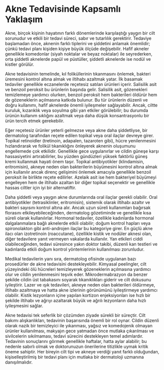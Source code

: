# Akne Tedavisinde Kapsamlı Yaklaşım

Akne, birçok kişinin hayatının farklı dönemlerinde karşılaştığı yaygın bir cilt sorunudur ve etkili bir tedavi süreci, sabır ve tutarlılık gerektirir. Tedaviye başlamadan önce, aknenin farklı tiplerini ve şiddetini anlamak önemlidir; çünkü tedavi planı kişiden kişiye büyük ölçüde değişebilir. Hafif akneler genellikle komedonlar (siyah noktalar ve beyaz noktalar) ile seyrederken, orta şiddetli aknelerde papül ve püstüller, şiddetli aknelerde ise nodül ve kistler görülür.

Akne tedavisinin temelinde, kıl foliküllerinin tıkanmasını önlemek, bakteri üremesini kontrol altına almak ve iltihabı azaltmak yatar. İlk basamak tedaviler genellikle eczanelerde reçetesiz satılan ürünleri içerir. Salisilik asit ve benzoil peroksit bu ürünlerin başında gelir. Salisilik asit, gözenekleri temizlemeye yardımcı olurken, benzoil peroksit hem bakterileri öldürür hem de gözeneklerin açılmasına katkıda bulunur. Bu tür ürünlerin düzenli ve doğru kullanımı, hafif aknelerde önemli iyileşmeler sağlayabilir. Ancak, ciltte kuruluk, kızarıklık veya soyulma gibi yan etkiler görülebilir; bu durumda ürünün kullanım sıklığını azaltmak veya daha düşük konsantrasyonlu bir ürün tercih etmek gerekebilir.

Eğer reçetesiz ürünler yeterli gelmezse veya akne daha şiddetliyse, bir dermatolog tarafından reçete edilen topikal veya oral ilaçlar devreye girer. Topikal retinoidler (tretinoin, adapalen, tazaroten gibi), hücre yenilenmesini hızlandırarak ve folikül tıkanıklığını önleyerek aknenin oluşumunu engellemede çok etkilidir. Genellikle gece uygulanırlar ve cildin güneşe karşı hassasiyetini artırabilirler, bu yüzden gündüzleri yüksek faktörlü güneş kremi kullanmak hayati önem taşır. Topikal antibiyotikler (klindamisin, eritromisin), akneye neden olan bakterilerin büyümesini kontrol altına almak için kullanılır ancak direnç gelişimini önlemek amacıyla genellikle benzoil peroksit ile birlikte reçete edilirler. Azelaik asit ise hem bakteriyel büyümeyi engelleyen hem de iltihabı azaltan bir diğer topikal seçenektir ve genellikle hassas ciltler için iyi bir alternatiftir.

Daha şiddetli veya yaygın akne durumlarında oral ilaçlar gerekli olabilir. Oral antibiyotikler (tetrasiklinler, eritromisin), sistemik olarak iltihabı azaltır ve bakteri sayısını kontrol altına alır. Ancak uzun süreli kullanımları bağırsak florasını etkileyebileceğinden, dermatolog gözetiminde ve genellikle kısa süreli olarak kullanılırlar. Hormonal tedaviler, özellikle kadınlarda hormonal dalgalanmalara bağlı aknelerde etkili olabilir; doğum kontrol hapları veya spironolakton gibi anti-androjen ilaçlar bu kategoriye girer. En güçlü akne ilacı olan izotretinoin (roaccutane), özellikle kistik ve nodüler aknesi olan, diğer tedavilere yanıt vermeyen vakalarda kullanılır. Yan etkileri ciddi olabileceğinden, tedavi süresince yakın doktor takibi, düzenli kan testleri ve kadınlarda etkili doğum kontrol yöntemlerinin kullanılması zorunludur.

Medikal tedavilerin yanı sıra, dermatolog ofisinde uygulanan bazı prosedürler de akne tedavisini destekleyebilir. Kimyasal peelingler, cilt yüzeyindeki ölü hücreleri temizleyerek gözeneklerin açılmasına yardımcı olur ve cildin yenilenmesini teşvik eder. Mikrodermabrazyon da benzer şekilde cildin üst tabakasını soyarak tıkanıklıkları giderir ve cilt dokusunu iyileştirir. Lazer ve ışık tedavileri, akneye neden olan bakterileri öldürmeye, iltihabı azaltmaya ve hatta akne izlerinin görünümünü iyileştirmeye yardımcı olabilir. Kistik lezyonların içine yapılan kortizon enjeksiyonları ise hızlı bir şekilde iltihabı ve ağrıyı azaltarak büyük ve ağrılı lezyonların daha hızlı iyileşmesini sağlar.

Akne tedavisi tek seferlik bir çözümden ziyade sürekli bir süreçtir. Cilt bakımı alışkanlıkları, tedavinin başarısında önemli bir rol oynar. Cildin düzenli olarak nazik bir temizleyici ile yıkanması, yağsız ve komedojenik olmayan ürünler kullanılması, makyajın gece yatmadan önce mutlaka çıkarılması ve sivilcelerin sıkılmaması, tedavi sürecini destekleyen temel adımlardır. Tedavinin sonuçlarını görmek genellikle haftalar, hatta aylar alabilir; bu nedenle sabırlı olmak ve doktorunuzun önerilerine titizlikle uymak kritik öneme sahiptir. Her bireyin cilt tipi ve akneye verdiği yanıt farklı olduğundan, kişiselleştirilmiş bir tedavi planı için mutlaka bir dermatoloji uzmanına danışılmalıdır.